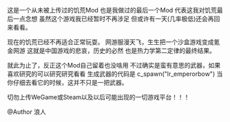 ﻿这是一个从未被上传过的饥荒Mod
也是我做过的最后一个Mod
代表这我对饥荒最后一点念想
虽然这个游戏我已经暂时不再涉足
但或许有一天(几率极低)还会再回来看看。

现在的饥荒已经不再适合正常玩耍。
网游服漫天飞，生生把一个沙盒游戏变成氪金网游
这就是中国游戏的悲哀，历史的必然
也是热力学第二定律的最终结果。

就此为止了，反正这个Mod自己留着也没啥用
不过确实是蛮有意思的武器，如果喜欢研究的可以研究研究看看
生成武器的代码是 c_spawn("lr_emperorbow")
当你仔细去看它的时候，这并不只是一把武器。

切勿上传WeGame或Steam以及以后可能出现的一切游戏平台！！！

@Author  浪人
